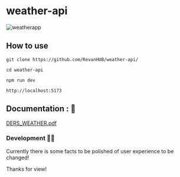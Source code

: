 # weather-api

![weatherapp](https://user-images.githubusercontent.com/84904766/195995522-dd1c349a-931e-466c-8ac3-1b54a2aaaac0.gif)




## How to use

``` git clone https://github.com/RevanHUB/weather-api/ ```

``` cd weather-api ```

``` npm run dev ```

``` http://localhost:5173 ```

## Documentation : 📝

[DERS_WEATHER.pdf](https://github.com/RevanHUB/weather-api/files/9759425/DERS_WEATHER.pdf)

### Development 🧑‍💻 

Currently there is some facts to be polished of user experience to be changed!

Thanks for view!

